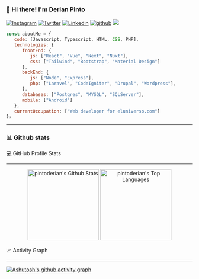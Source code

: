 ### 👋 Hi there! I'm Derian Pinto

[![Instagram](https://img.shields.io/badge/mishaec95-%23E4405F.svg?style=for-the-badge&logo=Instagram&logoColor=white)](https://www.instagram.com/mishaec95/)
[![Twitter](https://img.shields.io/badge/pintoderian-%231DA1F2.svg?style=for-the-badge&logo=Twitter&logoColor=white)](https://www.twitter.com/pintoderian/)
[![Linkedin](https://img.shields.io/badge/pintoderian-%231DA1F2.svg?style=for-the-badge&logo=Linkedin&logoColor=white)](https://www.linkedin.com/in/pintoderian//)
[![github](https://img.shields.io/badge/pintoderian-12100E.svg?style=for-the-badge&logo=github&logoColor=white)](https://github.com/pintoderian/)
![](https://komarev.com/ghpvc/?username=pintoderian&label=PROFILE+VIEWS&style=for-the-badge&color=brightgreen)

```js
const aboutMe = {
   code: [Javascript, Typescript, HTML, CSS, PHP],
   technologies: {
      frontEnd: {
         js: ["React", "Vue", "Next", "Nuxt"],
         css: ["Tailwind", "Bootstrap", "Material Design"]
      },
      backEnd: {
         js: ["Node", "Express"],
         php: ["Laravel", "CodeIgniter", "Drupal", "Wordpress"],
      },
      databases: ["Postgres", "MYSQL", "SQLServer"],
      mobile: ["Android"]
   },
   currentOccupation: ["Web developer for eluniverso.com"]
};
```

--- 

### 📊 Github stats

💻 GitHub Profile Stats

--- 

<p align="center"><a href="https://github.com/anuraghazra/github-readme-stats"><img alt="pintoderian's Github Stats" src="https://github-readme-stats.vercel.app/api/?username=pintoderian&show_icons=true&count_private=true&theme=default&hide_border=true&bg_color=fff&title_color=00E676&icon_color=00E676" height="192px"/></a>
  <a href="https://github.com/anuraghazra/github-readme-stats"><img alt="pintoderian's Top Languages" src="https://github-readme-stats.vercel.app/api/top-langs/?username=pintoderian&langs_count=8&layout=compact&theme=default&hide_border=true&bg_color=fff&title_color=000&icon_color=000&hide=Jupyter%20Notebook" height="192px"/></a></p>

📈 Activity Graph

--- 

[![Ashutosh's github activity graph](https://github-readme-activity-graph.cyclic.app/graph?username=pintoderian&bg_color=000000&color=9e4c98&line=9e4c98&point=f7f7f7&area=true&hide_border=true)](https://github.com/ashutosh00710/github-readme-activity-graph)